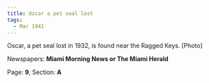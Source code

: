 ```yaml
---  
title: Oscar a pet seal lost  
tags:  
  - Mar 1941  
---  
```

  
Oscar, a pet seal lost in 1932, is found near the Ragged Keys. [Photo]  
  
Newspapers: **Miami Morning News or The Miami Herald**  
  
Page: **9**, Section: **A** 
